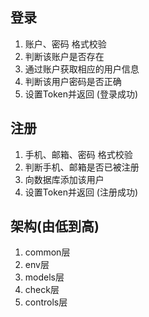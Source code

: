 

## 登录
1. 账户、密码 格式校验
2. 判断该账户是否存在
3. 通过账户获取相应的用户信息
4. 判断该用户密码是否正确
5. 设置Token并返回 (登录成功)

## 注册
1. 手机、邮箱、密码 格式校验
2. 判断手机、邮箱是否已被注册
3. 向数据库添加该用户
4. 设置Token并返回 (注册成功)




## 架构(由低到高)
1. common层
2. env层
3. models层			
4. check层
5. controls层
